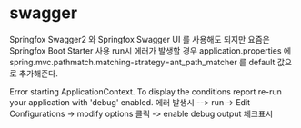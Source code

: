 # swagger

Springfox Swagger2 와 Springfox Swagger UI 를 사용해도 되지만 요즘은 Springfox Boot Starter 사용
run시 에러가 발생할 경우 application.properties 에  spring.mvc.pathmatch.matching-strategy=ant_path_matcher 를 default 값으로 추가해준다.

Error starting ApplicationContext. To display the conditions report re-run your application with 'debug' enabled. 에러 발생시
--> run -> Edit Configurations -> modify options 클릭 -> enable debug output 체크표시
